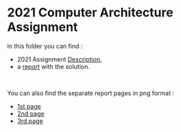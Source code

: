 # 2021 Computer Architecture Assignment

In this folder you can find :
- 2021 Assignment [Description](),
- a [report]() with the solution.

<br/>

You can also find the separate report pages in png format :
- [1st page]()
- [2nd page]()
- [3rd page]()